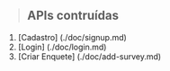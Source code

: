> ## APIs contruídas

1. [Cadastro] (./doc/signup.md)
1. [Login] (./doc/login.md)
1. [Criar Enquete] (./doc/add-survey.md)
